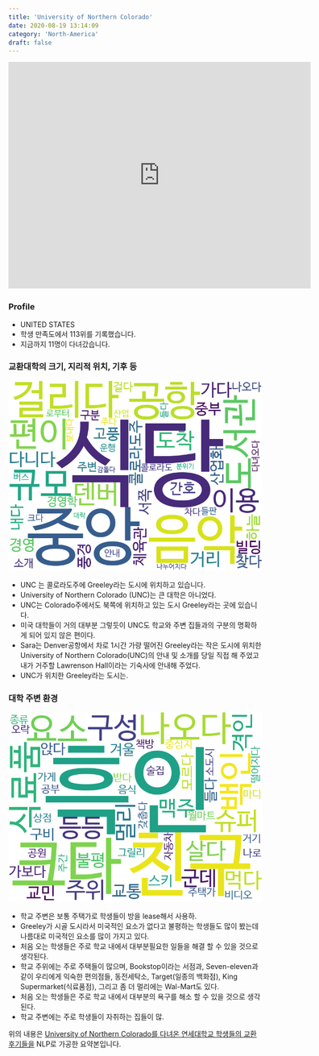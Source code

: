 ```yaml
---
title: 'University of Northern Colorado'
date: 2020-08-19 13:14:09
category: 'North-America'
draft: false
---
```


<iframe
width="600"
height="450"
frameborder="0" style="border:0"
src="https://www.google.com/maps/embed/v1/place?key=AIzaSyC9e1AME-pVmWC4hBpFdu5S4dKzyepa3HQ&q=University+of+Northern+Colorado&center=40.40327979999999,-104.7002313&zoom=14" allowfullscreen>
</iframe>

### Profile

* UNITED STATES
* 학생 만족도에서 113위를 기록했습니다.
* 지금까지 11명이 다녀갔습니다. 

### 교환대학의 크기, 지리적 위치, 기후 등

![gen_info-WordCloud](../univ_wordclouds_okt/gen_info/US000230_gen_info_okt.png)

* UNC 는 콜로라도주에 Greeley라는 도시에 위치하고 있습니다.
* University of Northern Colorado (UNC)는 큰 대학은 아니었다.
* UNC는 Colorado주에서도 북쪽에 위치하고 있는 도시 Greeley라는 곳에 있습니다.
* 미국 대학들이 거의 대부분 그렇듯이 UNC도 학교와 주변 집들과의 구분의 명확하게 되어 있지 않은 편이다.
* Sara는 Denver공항에서 차로 1시간 가량 떨어진 Greeley라는 작은 도시에 위치한 University of Northern Colorado(UNC)의 안내 및 소개를 당일 직접 해 주었고 내가 거주할 Lawrenson Hall이라는 기숙사에 안내해 주었다.
* UNC가 위치한 Greeley라는 도시는.


### 대학 주변 환경

![env_info-WordCloud](../univ_wordclouds_okt/env_info/US000230_env_info_okt.png)

* 학교 주변은 보통 주택가로 학생들이 방을 lease해서 사용하.
* Greeley가 시골 도시라서 미국적인 요소가 없다고 불평하는 학생들도 많이 봤는데 나름대로 미국적인 요소를 많이 가지고 있다.
* 처음 오는 학생들은 주로 학교 내에서 대부분필요한 일들을 해결 할 수 있을 것으로 생각된다.
* 학교 주위에는 주로 주택들이 많으며, Bookstop이라는 서점과, Seven-eleven과 같이 우리에게 익숙한 편의점들, 동전세탁소, Target(일종의 백화점), King Supermarket(식료품점), 그리고 좀 더 멀리에는 Wal-Mart도 있다.
* 처음 오는 학생들은 주로 학교 내에서 대부분의 욕구를 해소 할 수 있을 것으로 생각된다.
* 학교 주변에는 주로 학생들이 자취하는 집들이 많.


위의 내용은 [University of Northern Colorado를 다녀온 연세대학교 학생들의 교환 후기들을](http://oia.yonsei.ac.kr/partner/expReport.asp?ucode=US000230&bgbn=A) NLP로 가공한 요약본입니다. 
